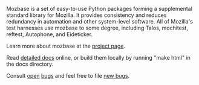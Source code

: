 Mozbase is a set of easy-to-use Python packages forming a supplemental standard
library for Mozilla. It provides consistency and reduces redundancy in
automation and other system-level software. All of Mozilla's test harnesses use
mozbase to some degree, including Talos, mochitest, reftest, Autophone, and
Eideticker.

Learn more about mozbase at the [project page][].

Read [detailed docs][] online, or build them locally by running "make html" in
the docs directory.

Consult [open][] [bugs][] and feel free to file [new bugs][].


[project page]: https://wiki.mozilla.org/Auto-tools/Projects/MozBase
[detailed docs]: http://mozbase.readthedocs.org/
[open]: https://bugzilla.mozilla.org/buglist.cgi?resolution=---&component=Mozbase&product=Testing
[bugs]: https://bugzilla.mozilla.org/buglist.cgi?resolution=---&status_whiteboard_type=allwordssubstr&query_format=advanced&status_whiteboard=mozbase
[new bugs]: https://bugzilla.mozilla.org/enter_bug.cgi?product=Testing&component=Mozbase

